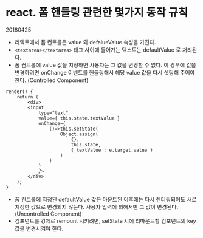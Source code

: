 # react. 폼 핸들링 관련한 몇가지 동작 규칙

20180425



- 리엑트에서 폼 컨트롤은  value 와 defalueValue 속성을 가진다.
- `<textarea></textarea>` 태그 사이에 들어가는 텍스트는 defaultValue 로  처리된다.
- 폼 컨트롤에 value 값을 지정하면 사용자는 그 값을 변경할 수 없다. 이 경우에 값을 변경하려면 onChange 이벤트를 핸들링해서 해당 value 값을 다시 셋팅해 주어야 한다. (Controlled Component)

```react
render() {
    return (
        <div>
        <input 
        	type="text" 
        	value={ this.state.textValue } 
        	onChange={
        		()=>this.setState( 
        			Object.assign( 
        				{},
                        this.state, 
                        { textValue : e.target.value }
					) 
				)
        	}
        	/>
        </div>
    );
}
```

- 폼 컨트롤에 지정된 defaultValue 값은 마운트된 이후에는 다시 렌더링되어도 새로 지정한 값으로 변경되지 않는다. 사용자 입력에 의해서만 그 값이 변경된다. (Uncontrolled Component)
- 컴포넌트를 강제로 remount 시키려면, setState 시에 리마운트할 컴포넌트의 key 값을 변경시켜야 한다.

